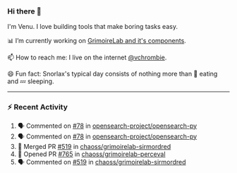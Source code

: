 ### Hi there 👋

I'm Venu. I love building tools that make boring tasks easy.

📊 I’m currently working on [GrimoireLab and it's components](https://chaoss.github.io/grimoirelab).

📫 How to reach me: I live on the internet [@vchrombie](https://www.google.co.in/search?q=vchrombie).

😄 Fun fact: Snorlax's typical day consists of nothing more than :doughnut: eating and :zzz: sleeping.

---

### :zap: Recent Activity

<!--START_SECTION:activity-->
1. 🗣 Commented on [#78](https://github.com/opensearch-project/opensearch-py/issues/78) in [opensearch-project/opensearch-py](https://github.com/opensearch-project/opensearch-py)
2. 🗣 Commented on [#78](https://github.com/opensearch-project/opensearch-py/issues/78) in [opensearch-project/opensearch-py](https://github.com/opensearch-project/opensearch-py)
3. 🎉 Merged PR [#519](https://github.com/chaoss/grimoirelab-sirmordred/pull/519) in [chaoss/grimoirelab-sirmordred](https://github.com/chaoss/grimoirelab-sirmordred)
4. 💪 Opened PR [#765](https://github.com/chaoss/grimoirelab-perceval/pull/765) in [chaoss/grimoirelab-perceval](https://github.com/chaoss/grimoirelab-perceval)
5. 🗣 Commented on [#519](https://github.com/chaoss/grimoirelab-sirmordred/issues/519) in [chaoss/grimoirelab-sirmordred](https://github.com/chaoss/grimoirelab-sirmordred)
<!--END_SECTION:activity-->

<!--
**vchrombie/vchrombie** is a ✨ _special_ ✨ repository because its `README.md` (this file) appears on your GitHub profile.

Here are some ideas to get you started:

- 🔭 I’m currently working on ...
- 🌱 I’m currently learning ...
- 👯 I’m looking to collaborate on ...
- 🤔 I’m looking for help with ...
- 💬 Ask me about ...
- 📫 How to reach me: ...
- 😄 Pronouns: ...
- ⚡ Fun fact: ...
-->
